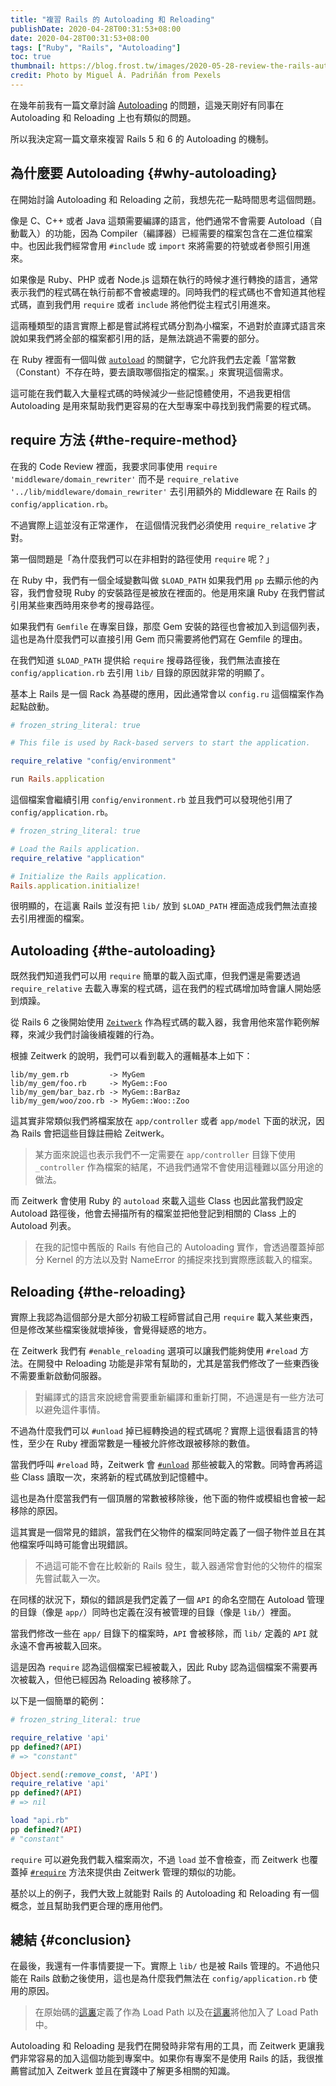 ```yaml
---
title: "複習 Rails 的 Autoloading 和 Reloading"
publishDate: 2020-04-28T00:31:53+08:00
date: 2020-04-28T00:31:53+08:00
tags: ["Ruby", "Rails", "Autoloading"]
toc: true
thumbnail: https://blog.frost.tw/images/2020-05-28-review-the-rails-autoloading-and-reloading/thumbnail.jpg
credit: Photo by Miguel Á. Padriñán from Pexels
---
```


在幾年前我有一篇文章討論 [Autoloading](https://blog.frost.tw/posts/2017/03/06/The-Rails-auto-reload-trap/) 的問題，這幾天剛好有同事在 Autoloading 和 Reloading 上也有類似的問題。

所以我決定寫一篇文章來複習 Rails 5 和 6 的 Autoloading 的機制。

<!--more-->

## 為什麼要 Autoloading {#why-autoloading}

在開始討論 Autoloading 和 Reloading 之前，我想先花一點時間思考這個問題。

像是 C、C++ 或者 Java 這類需要編譯的語言，他們通常不會需要 Autoload（自動載入）的功能，因為 Compiler（編譯器）已經需要的檔案包含在二進位檔案中。也因此我們經常會用 `#include` 或 `import` 來將需要的符號或者參照引用進來。

如果像是 Ruby、PHP 或者 Node.js 這類在執行的時候才進行轉換的語言，通常表示我們的程式碼在執行前都不會被處理的。同時我們的程式碼也不會知道其他程式碼，直到我們用 `require` 或者 `include` 將他們從主程式引用進來。

這兩種類型的語言實際上都是嘗試將程式碼分割為小檔案，不過對於直譯式語言來說如果我們將全部的檔案都引用的話，是無法跳過不需要的部分。

在 Ruby 裡面有一個叫做 [`autoload`](https://ruby-doc.org/core-2.7.0/Module.html#method-i-autoload-3F) 的關鍵字，它允許我們去定義「當常數（Constant）不存在時，要去讀取哪個指定的檔案。」來實現這個需求。

這可能在我們載入大量程式碼的時候減少一些記憶體使用，不過我更相信 Autoloading 是用來幫助我們更容易的在大型專案中尋找到我們需要的程式碼。

## require 方法 {#the-require-method}

在我的 Code Review 裡面，我要求同事使用 `require 'middleware/domain_rewriter'` 而不是 `require_relative '../lib/middleware/domain_rewriter'` 去引用額外的 Middleware 在 Rails 的 `config/application.rb`。

不過實際上這並沒有正常運作， 在這個情況我們必須使用 `require_relative` 才對。

第一個問題是「為什麼我們可以在非相對的路徑使用 `require` 呢？」

在 Ruby 中，我們有一個全域變數叫做 `$LOAD_PATH` 如果我們用 `pp` 去顯示他的內容，我們會發現 Ruby 的安裝路徑是被放在裡面的。他是用來讓 Ruby 在我們嘗試引用某些東西時用來參考的搜尋路徑。

如果我們有 `Gemfile` 在專案目錄，那麼 Gem 安裝的路徑也會被加入到這個列表，這也是為什麼我們可以直接引用 Gem 而只需要將他們寫在 Gemfile 的理由。

在我們知道 `$LOAD_PATH` 提供給 `require` 搜尋路徑後，我們無法直接在 `config/application.rb` 去引用 `lib/` 目錄的原因就非常的明顯了。

基本上 Rails 是一個 Rack 為基礎的應用，因此通常會以 `config.ru` 這個檔案作為起點啟動。

```ruby
# frozen_string_literal: true

# This file is used by Rack-based servers to start the application.

require_relative "config/environment"

run Rails.application
```

這個檔案會繼續引用 `config/environment.rb` 並且我們可以發現他引用了 `config/application.rb`。

```ruby
# frozen_string_literal: true

# Load the Rails application.
require_relative "application"

# Initialize the Rails application.
Rails.application.initialize!
```

很明顯的，在這裏 Rails 並沒有把 `lib/` 放到 `$LOAD_PATH` 裡面造成我們無法直接去引用裡面的檔案。

## Autoloading {#the-autoloading}

既然我們知道我們可以用 `require` 簡單的載入函式庫，但我們還是需要透過 `require_relative` 去載入專案的程式碼，這在我們的程式碼增加時會讓人開始感到煩躁。

從 Rails 6 之後開始使用 [`Zeitwerk`](https://github.com/fxn/zeitwerk) 作為程式碼的載入器，我會用他來當作範例解釋，來減少我們討論後續複雜的行為。

根據 Zeitwerk 的說明，我們可以看到載入的邏輯基本上如下：

```
lib/my_gem.rb         -> MyGem
lib/my_gem/foo.rb     -> MyGem::Foo
lib/my_gem/bar_baz.rb -> MyGem::BarBaz
lib/my_gem/woo/zoo.rb -> MyGem::Woo::Zoo
```

這其實非常類似我們將檔案放在 `app/controller` 或者 `app/model` 下面的狀況，因為 Rails 會把這些目錄註冊給 Zeitwerk。

> 某方面來說這也表示我們不一定需要在 `app/controller` 目錄下使用 `_controller` 作為檔案的結尾，不過我們通常不會使用這種難以區分用途的做法。

而 Zeitwerk 會使用 Ruby 的 `autoload` 來載入這些 Class 也因此當我們設定 Autoload 路徑後，他會去掃描所有的檔案並把他登記到相關的 Class 上的 Autoload 列表。

> 在我的記憶中舊版的 Rails 有他自己的 Autoloading 實作，會透過覆蓋掉部分 Kernel 的方法以及對 NameError 的捕捉來找到實際應該載入的檔案。

## Reloading {#the-reloading}

實際上我認為這個部分是大部分初級工程師嘗試自己用 `require` 載入某些東西，但是修改某些檔案後就壞掉後，會覺得疑惑的地方。

在 Zeitwerk 我們有 `#enable_reloading` 選項可以讓我們能夠使用 `#reload` 方法。在開發中 Reloading 功能是非常有幫助的，尤其是當我們修改了一些東西後不需要重新啟動伺服器。

> 對編譯式的語言來說總會需要重新編譯和重新打開，不過還是有一些方法可以避免這件事情。

不過為什麼我們可以 `#unload` 掉已經轉換過的程式碼呢？實際上這很看語言的特性，至少在 Ruby 裡面常數是一種被允許修改跟被移除的數值。

當我們呼叫 `#reload` 時，Zeitwerk 會 [`#unload`](https://github.com/fxn/zeitwerk/blob/806795d302840a7e96612b88ff45f231ea4318b0/lib/zeitwerk/loader.rb#L796) 那些被載入的常數。同時會再將這些 Class 讀取一次，來將新的程式碼放到記憶體中。

這也是為什麼當我們有一個頂層的常數被移除後，他下面的物件或模組也會被一起移除的原因。

這其實是一個常見的錯誤，當我們在父物件的檔案同時定義了一個子物件並且在其他檔案呼叫時可能會出現錯誤。

> 不過這可能不會在比較新的 Rails 發生，載入器通常會對他的父物件的檔案先嘗試載入一次。

在同樣的狀況下，類似的錯誤是我們定義了一個 `API` 的命名空間在 Autoload 管理的目錄（像是 `app/`）同時也定義在沒有被管理的目錄（像是 `lib/`）裡面。

當我們修改一些在 `app/` 目錄下的檔案時，`API` 會被移除，而 `lib/` 定義的 `API` 就永遠不會再被載入回來。

這是因為 `require` 認為這個檔案已經被載入，因此 Ruby 認為這個檔案不需要再次被載入，但他已經因為 Reloading 被移除了。

以下是一個簡單的範例：

```ruby
# frozen_string_literal: true

require_relative 'api'
pp defined?(API)
# => "constant"

Object.send(:remove_const, 'API')
require_relative 'api'
pp defined?(API)
# => nil

load "api.rb"
pp defined?(API)
# "constant"
```

`require` 可以避免我們載入檔案兩次，不過 `load` 並不會檢查，而 Zeitwerk 也覆蓋掉 [`#require`](https://github.com/fxn/zeitwerk/blob/master/lib/zeitwerk/kernel.rb#L24) 方法來提供由 Zeitwerk 管理的類似的功能。

基於以上的例子，我們大致上就能對 Rails 的 Autoloading 和 Reloading 有一個概念，並且幫助我們更合理的應用他們。

## 總結 {#conclusion}

在最後，我還有一件事情要提一下。實際上 `lib/` 也是被 Rails 管理的。不過他只能在 Rails 啟動之後使用，這也是為什麼我們無法在 `config/application.rb` 使用的原因。

> 在原始碼的[這裏](https://github.com/rails/rails/blob/758e4f8406e680a6cbf21b170749202c537a2576/railties/lib/rails/engine/configuration.rb#L53)定義了作為 Load Path 以及在[這裏](https://github.com/rails/rails/blob/c0d91a4f9da10094ccdb80e34d1be42ce1016c9a/railties/lib/rails/engine.rb#L570-L575)將他加入了 Load Path 中。

Autoloading 和 Reloading 是我們在開發時非常有用的工具，而 Zeitwerk 更讓我們非常容易的加入這個功能到專案中。如果你有專案不是使用 Rails 的話，我很推薦嘗試加入 Zeitwerk 並且在實踐中了解更多相關的知識。
